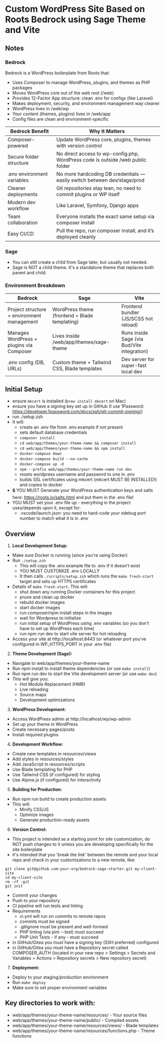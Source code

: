 # Custom WordPress Site Based on Roots Bedrock using Sage Theme and Vite

## Notes

### Bedrock

Bedrock is a WordPress boilerplate from Roots that:

- Uses Composer to manage WordPress, plugins, and themes as PHP packages
- Moves WordPress core out of the web root (/web)
- Provides 12-Factor App structure: clean .env for configs (like Laravel)
- Makes deployment, security, and environment management way cleaner
- WordPress lives in /web/wp
- Your content (themes, plugins) lives in /web/app
- Config files are clean and environment-specific

| Bedrock Benefit            | Why It Matters                                                                  |
| -------------------------- | ------------------------------------------------------------------------------- |
| Composer-powered           | Update WordPress core, plugins, themes with version control                     |
| Secure folder structure    | No direct access to wp-config.php, WordPress code is outside /web public folder |
| .env environment variables | No more hardcoding DB credentials — easily switch between dev/stage/prod        |
| Cleaner deployments        | Git repositories stay lean, no need to commit plugins or WP itself              |
| Modern dev workflow        | Like Laravel, Symfony, Django apps                                              |
| Team collaboration         | Everyone installs the exact same setup via composer install                     |
| Easy CI/CD                 | Pull the repo, run composer install, and it’s deployed cleanly                  |

### Sage

- You can still create a child from Sage later, but usually not needed.
- Sage is NOT a child theme. It's a standalone theme that replaces both parent
  and child.

### Environment Breakdown

| Bedrock                                    | Sage                                          | Vite                                        |
| ------------------------------------------ | --------------------------------------------- | ------------------------------------------- |
| Project structure + environment management | WordPress theme (frontend + Blade templating) | Frontend bundler (JS/SCSS hot reload)       |
| Manages WordPress + plugins via Composer   | Lives inside /web/app/themes/sage-theme       | Runs inside Sage (via Bud/Vite integration) |
| .env config (DB, URLs)                     | Custom theme + Tailwind CSS, Blade templates  | Dev server for super-fast local dev         |

## Initial Setup

- ensure `mkcert` is installed (`brew install mkcert` on Mac)
- ensure you have a signing key set up in GitHub (I use 1Password:
  https://developer.1password.com/docs/ssh/git-commit-signing/)
- run ./setup.zsh
- It will:
  - create an .env file from .env.example if not present
  - sets default database credentials
  - `composer install`
  - `cd web/app/themes/your-theme-name && composer install`
  - `cd web/app/themes/your-theme-name && npm install`
  - `docker-compose down`
  - `docker-compose build --no-cache`
  - `docker-compose up -d`
  - `npm --prefix web/app/themes/your-theme-name run dev`
  - resets wordpress username and password to one in .env
  - builds SSL certificates using mkcert (mkcert MUST BE INSTALLED!) and copies
    to docker
- 🔒 YOU MUST Generate your WordPress authentication keys and salts here:
  https://roots.io/salts.html and put them in the .env file!
- YOU MUST set your .env file up - everything in the project uses/depends upon
  it, except for:
  - .vscode/launch.json: you need to hard-code your xdebug port number to match
    what it is in .env

## Overview

1. **Local Development Setup:**

- Make sure Docker is running (since you're using Docker)
- Run `./setup.zsh`
  - This will copy the .env.example file to .env if it doesn't exist
  - YOU MUST CUSTOMIZE .env LOCALLY
  - It then calls `./scripts/setup.zsh` which runs the `make fresh-start` target
    and sets up HTTPS certificates
- Details of `make fresh-start`. This will:
  - shut down any running Docker containers for this project
  - prune and clean up docker
  - rebuild docker images
  - start docker images
  - run composer/npm install steps in the images
  - wait for Wordpress to initialize
  - run initial setup of WordPress using .env variables (so you don't have to
    set up WordPress each time)
  - run npm run dev to start vite server for hot reloading
- Access your site at http://localhost:8443 (or whatever port you've configured
  in WP_HTTPS_PORT in your .env file)

2. **Theme Development (Sage):**

- Navigate to web/app/themes/your-theme-name
- Run npm install to install theme dependencies (or use `make install`)
- Run npm run dev to start the Vite development server (or use `make dev`)
- This will give you:
  - Hot Module Replacement (HMR)
  - Live reloading
  - Source maps
  - Development optimizations

3. **WordPress Development:**

- Access WordPress admin at http://localhost/wp/wp-admin
- Set up your theme in WordPress
- Create necessary pages/posts
- Install required plugins

4. **Development Workflow:**

- Create new templates in resources/views
- Add styles in resources/styles
- Add JavaScript in resources/scripts
- Use Blade templating for PHP
- Use Tailwind CSS (if configured) for styling
- Use Alpine.js (if configured) for interactivity

5. **Building for Production:**

- Run npm run build to create production assets
- This will:
  - Minify CSS/JS
  - Optimize images
  - Generate production-ready assets

6. **Version Control:**

- This project is intended as a starting point for site customization, do NOT
  push changes to it unless you are developing specifically for the site
  boilerplate
- it's intended that you 'break the link' between the remote and your local repo
  and check in your customizations to a new remote, like:

```
git clone git@github.com:your-org/bedrock-sage-starter.git my-client-site 
cd my-client-site 
rm -rf .git 
git init
```

- Commit your changes
- Push to your repository
- CI pipeline will run tests and linting
- Requirements
  - ci.yml will run on commits to remote repos
  - commits must be signed
  - .gitignore must be present and well-formed
  - PHP linting (via pint --test) must succeed
  - PHP Unit Tests - if any - must succeed
- in GitHub/Gitea you must have a signing key (SSH preferred) configured
- in GitHub/Gitea you must have a Repository secret called COMPOSER_AUTH
  (located in your new repo > Settings > Secrets and Variables > Actions >
  Repository secrets > New repository secret)

7. **Deployment:**

- Deploy to your staging/production environment
- Run `make deploy`
- Make sure to set proper environment variables

## Key directories to work with:

- web/app/themes/your-theme-name/resources/ - Your source files
- web/app/themes/your-theme-name/public/ - Compiled assets
- web/app/themes/your-theme-name/resources/views/ - Blade templates
- web/app/themes/your-theme-name/resources/functions.php - Theme functions
